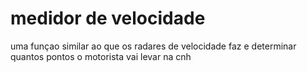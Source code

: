 # medidor de velocidade
 uma funçao similar ao que os radares de velocidade faz e determinar quantos pontos o motorista vai levar na cnh
